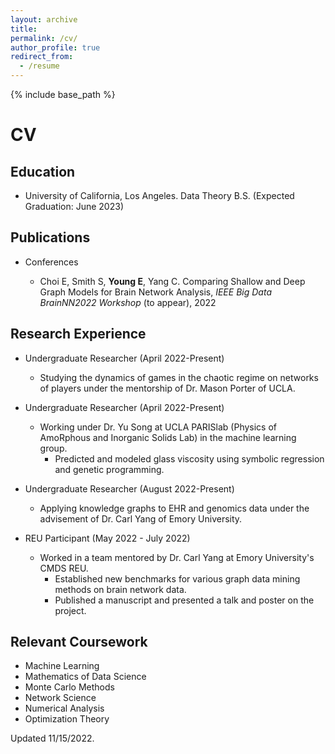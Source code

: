 ```yaml
---
layout: archive
title:
permalink: /cv/
author_profile: true
redirect_from:
  - /resume
---
```


{% include base_path %}

# CV

## Education

* University of California, Los Angeles. Data Theory B.S. (Expected Graduation: June 2023)

## Publications

* Conferences

    - Choi E, Smith S, **Young E**, Yang C. Comparing Shallow and Deep Graph Models for Brain Network Analysis, _IEEE Big Data BrainNN2022 Workshop_ (to appear), 2022

## Research Experience

* Undergraduate Researcher (April 2022-Present)

  - Studying the dynamics of games in the chaotic regime on networks of players under the mentorship of Dr. Mason Porter of UCLA.  

* Undergraduate Researcher (April 2022-Present)

  - Working under Dr. Yu Song at UCLA PARISlab (Physics of AmoRphous and Inorganic Solids Lab) in the machine learning group. 
    - Predicted and modeled glass viscosity using symbolic regression and genetic programming.

* Undergraduate Researcher (August 2022-Present)

  - Applying knowledge graphs to EHR and genomics data under the advisement of Dr. Carl Yang of Emory University.

* REU Participant (May 2022 - July 2022)

  - Worked in a team mentored by Dr. Carl Yang at Emory University's CMDS REU.
    - Established new benchmarks for various graph data mining methods on brain network data.
    - Published a manuscript and presented a talk and poster on the project.


## Relevant Coursework

- Machine Learning
- Mathematics of Data Science
- Monte Carlo Methods
- Network Science
- Numerical Analysis
- Optimization Theory

Updated 11/15/2022.
